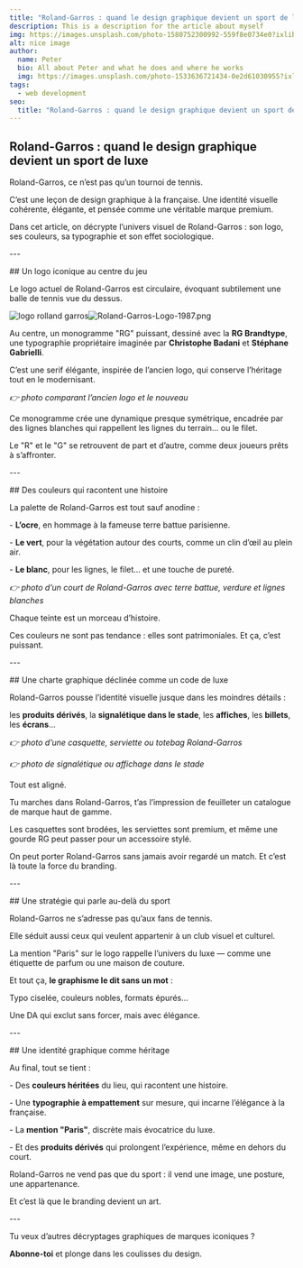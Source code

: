 ```yaml
---
title: "Roland-Garros : quand le design graphique devient un sport de luxe"
description: This is a description for the article about myself
img: https://images.unsplash.com/photo-1580752300992-559f8e0734e0?ixlib=rb-1.2.1&ixid=eyJhcHBfaWQiOjEyMDd9&auto=format&fit=crop&w=634&q=80
alt: nice image
author:
  name: Peter
  bio: All about Peter and what he does and where he works
  img: https://images.unsplash.com/photo-1533636721434-0e2d61030955?ixlib=rb-1.2.1&ixid=eyJhcHBfaWQiOjEyMDd9&auto=format&fit=crop&w=2550&q=80
tags:
  - web development
seo:
  title: "Roland-Garros : quand le design graphique devient un sport de luxe"
---
```


## Roland-Garros : quand le design graphique devient un sport de luxe

Roland-Garros, ce n’est pas qu’un tournoi de tennis.

C’est une leçon de design graphique à la française. Une identité visuelle cohérente, élégante, et pensée comme une véritable marque premium.

Dans cet article, on décrypte l’univers visuel de Roland-Garros : son logo, ses couleurs, sa typographie et son effet sociologique.

\---

\## Un logo iconique au centre du jeu

Le logo actuel de Roland-Garros est circulaire, évoquant subtilement une balle de tennis vue du dessus.

![logo rolland garros](/Logo_Roland-Garros.png)![Roland-Garros-Logo-1987.png](/Roland-Garros-Logo-1987.png)

Au centre, un monogramme "RG" puissant, dessiné avec la **RG Brandtype**, une typographie propriétaire imaginée par **Christophe Badani** et **Stéphane Gabrielli**.

C’est une serif élégante, inspirée de l’ancien logo, qui conserve l’héritage tout en le modernisant.

*👉 photo comparant l’ancien logo et le nouveau*

Ce monogramme crée une dynamique presque symétrique, encadrée par des lignes blanches qui rappellent les lignes du terrain… ou le filet.

Le "R" et le "G" se retrouvent de part et d’autre, comme deux joueurs prêts à s’affronter.

\---

\## Des couleurs qui racontent une histoire

La palette de Roland-Garros est tout sauf anodine :

\- **L’ocre**, en hommage à la fameuse terre battue parisienne.

\- **Le vert**, pour la végétation autour des courts, comme un clin d’œil au plein air.

\- **Le blanc**, pour les lignes, le filet… et une touche de pureté.

*👉 photo d’un court de Roland-Garros avec terre battue, verdure et lignes blanches*

Chaque teinte est un morceau d’histoire.

Ces couleurs ne sont pas tendance : elles sont patrimoniales. Et ça, c’est puissant.

\---

\## Une charte graphique déclinée comme un code de luxe

Roland-Garros pousse l’identité visuelle jusque dans les moindres détails :

les **produits dérivés**, la **signalétique dans le stade**, les **affiches**, les **billets**, les **écrans**…

*👉 photo d’une casquette, serviette ou totebag Roland-Garros*

*👉 photo de signalétique ou affichage dans le stade*

Tout est aligné.

Tu marches dans Roland-Garros, t’as l’impression de feuilleter un catalogue de marque haut de gamme.

Les casquettes sont brodées, les serviettes sont premium, et même une gourde RG peut passer pour un accessoire stylé.

On peut porter Roland-Garros sans jamais avoir regardé un match. Et c’est là toute la force du branding.

\---

\## Une stratégie qui parle au-delà du sport

Roland-Garros ne s’adresse pas qu’aux fans de tennis.

Elle séduit aussi ceux qui veulent appartenir à un club visuel et culturel.

La mention "Paris" sur le logo rappelle l’univers du luxe — comme une étiquette de parfum ou une maison de couture.

Et tout ça, **le graphisme le dit sans un mot** :

Typo ciselée, couleurs nobles, formats épurés…

Une DA qui exclut sans forcer, mais avec élégance.

\---

\## Une identité graphique comme héritage

Au final, tout se tient :

\- Des **couleurs héritées** du lieu, qui racontent une histoire.

\- Une **typographie à empattement** sur mesure, qui incarne l’élégance à la française.

\- La **mention "Paris"**, discrète mais évocatrice du luxe.

\- Et des **produits dérivés** qui prolongent l’expérience, même en dehors du court.

Roland-Garros ne vend pas que du sport : il vend une image, une posture, une appartenance.

Et c’est là que le branding devient un art.

\---

Tu veux d’autres décryptages graphiques de marques iconiques ?

**Abonne-toi** et plonge dans les coulisses du design.
